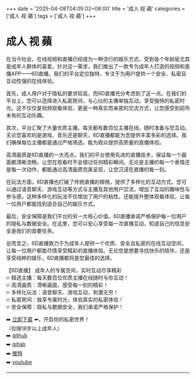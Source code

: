 +++
date = '2025-04-08T04:05:02+08:00'
title = '成人 视 蘋'
categories = ['成人 视 蘋']
tags = ['成人 视 蘋']
+++

# 成人 视 蘋

在当今社会，在线视频和直播已经成为一种流行的娱乐方式，受到各个年龄层尤其是成年人群体的喜爱。针对这一需求，我们推出了一款专为成年人打造的视频和直播APP——6D直播。我们的平台定位独特，专注于为用户提供一个安全、私密且互动性强的在线体验。

首先，成人用户对于隐私的要求较高，而6D直播充分考虑到了这一点。在我们的平台上，您可以选择进入私密房间，与心仪的主播单独互动，享受独特的私密时光。这不仅仅是视频观看体验，更是一种真实而亲密的交流方式，让您感受到前所未有的互动乐趣。

其次，平台汇聚了大量优质主播，每天都有数百位主播在线，随时准备与您互动。无论您喜欢的是游戏、音乐还是聊天，6D直播都能为您提供丰富多彩的选择。我们确保每位主播都是通过严格筛选，能为观众提供高质量的直播体验。

高清画质是6D直播的一大亮点。我们的平台使用先进的直播技术，保证每一个画面都清晰流畅，让您在观看时不会错过任何精彩瞬间。无论是主播的每一个表情还是每一次动作，都能通过高清画质完美呈现，让您沉浸在直播的每一刻。

在玩法方面，6D直播也打破了传统直播的桎梏，提供了多样化的互动方式。您可以通过语音聊天、游戏互动等方式与主播及其他用户交流，增加了互动的趣味性与参与感。这种多样化的玩法不仅增加了用户的粘性，还能提升整体观看体验，让每一位用户都能找到适合自己的娱乐方式。

最后，安全保障是我们平台的另一大核心价值。6D直播承诺严格保护每一位用户的隐私与数据安全。在这里，您可以安心享受每一次直播互动，知道自己的信息安全是我们的首要任务。

总而言之，6D直播致力于为成年人提供一个优质、安全且私密的在线互动空间，让每一位用户都能尽情享受精彩的直播体验。无论您是想要寻找快乐的陪伴，还是享受纯粹的娱乐，6D直播都将是您最佳的选择。

【6D直播】
成年人的专属空间，实时互动尽享精彩  
🔥 精选主播：每天数百位优质主播在线随时与你互动！  
🔥 高清画质：清晰画面，感受每一刻的精彩！  
🔥 多样化玩法：语音聊天、游戏互动，刺激无穷！  
🔥 私密房间：独享专属时光，体验真实的私密体验！  
🔥 安全保障：隐私与数据安全，我们承诺严格保护！  

➡️ [立即下载](https://down123.s3.ap-east-1.amazonaws.com/down/down.html?channelCode=blog) ⬅️，开启你的私密世界！  
（仅限18岁以上成年人）  
➡️ [github](https://aldult-live.github.io/)  
➡️ [gitlab](https://seo-09598d.gitlab.io/)  
➡️ [推特](https://x.com/wegame33)  
➡️ [youtube](https://www.youtube.com/@6Dlive)  

---
